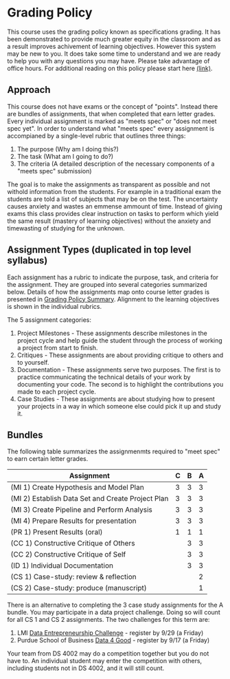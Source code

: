# Grading Policy
This course uses the grading policy known as specifications grading. It has been demonstrated to provide much greater equity in the classroom and as a result improves achivement of learning objectives. However this system may be new to you. It does take some time to understand and we are ready to help you with any questions you may have. Please take advantage of office hours. For additional reading on this policy please start here [(link)](https://cte.virginia.edu/blog/2020/12/04/alternative-grading-practices-support-both-equity-and-learning).

## Approach
This course does not have exams or the concept of "points". Instead there are bundles of assignments, that when completed that earn letter grades. Every individual assignment is marked as "meets spec" or "does not meet spec yet". In order to understand what "meets spec" every assignment is accompianed by a single-level rubric that outlines three things:
1. The purpose (Why am I doing this?)
2. The task (What am I going to do?)
3. The criteria (A detailed description of the necessary components of a "meets spec" submission)

The goal is to make the assignments as transparent as possible and not withold information from the students. For example in a traditional exam the students are told a list of subjects that may be on the test. The uncertainty causes anxiety and wastes an emmense ammount of time. Instead of giving exams this class provides clear instruction on tasks to perform which yield the same result (mastery of learning objectives) without the anxiety and timewasting of studying for the unknown.

## Assignment Types (duplicated in top level syllabus)
Each assignment has a rubric to indicate the purpose, task, and criteria for the assignment. They are grouped into several categories summarized below. Details of how the assignments map onto course letter grades is presented in [Grading Policy Summary](grading.md). Alignment to the learning objectives is shown in the individual rubrics. 

The 5 assignment categories:
1. Project Milestones - These assignments describe milestones in the project cycle and help guide the student through the process of working a project from start to finish.
2. Critiques - These assignments are about providing critique to others and to yourself.
3. Documentation - These assignments serve two purposes. The first is to practice communicating the technical details of your work by documenting your code. The second is to highlight the contributions you made to each project cycle.
4. Case Studies - These assignments are about studying how to present your projects in a way in which someone else could pick it up and study it.

## Bundles
The following table summarizes the assignmenmts required to "meet spec" to earn certain letter grades.

|Assignment |C|B|A|
|--|--|--|--|
|(MI 1) Create Hypothesis and Model Plan|3|3|3|
|(MI 2) Establish Data Set and Create Project Plan|3|3|3|
|(MI 3) Create Pipeline and Perform Analysis|3|3|3|
|(MI 4) Prepare Results for presentation|3|3|3|
|(PR 1) Present Results (oral)|1|1|1|
|(CC 1) Constructive Critique of Others||3|3|
|(CC 2) Constructive Critique of Self||3|3|
|(ID 1) Individual Documentation||3|3|
|(CS 1) Case-study: review & reflection|||2|
|(CS 2) Case-study: produce (manuscript)|||1|

There is an alternative to completing the 3 case study assignments for the A bundle. You may participate in a data project challenge. Doing so will count for all CS 1 and CS 2 assignments. The two challenges for this term are:

1. LMI [Data Entrepreneurship Challenge](https://www.lmi.org/challenge) - register by 9/29 (a Friday)
2. Purdue School of Business [Data 4 Good](https://purdue.university/3rHKMpP) - register by 9/17 (a Friday)

Your team from DS 4002 may do a competition together but you do not have to. An individual student may enter the competition with others, including students not in DS 4002, and it will still count.
